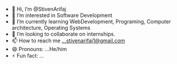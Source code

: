 - 👋 Hi, I’m @StivenArifaj
- 👀 I’m interested in Software Development
- 🌱 I’m currently learning WebDevelopment, Programing, Computer architecture, Operating Systems 
- 💞️ I’m looking to collaborate on internships.
- 📫 How to reach me ...stivenarifaj1@gmail.com 
- 😄 Pronouns: ...He/him
- ⚡ Fun fact: ...

<!---
StivenArifaj/StivenArifaj is a ✨ special ✨ repository because its `README.md` (this file) appears on your GitHub profile.
You can click the Preview link to take a look at your changes.
--->
